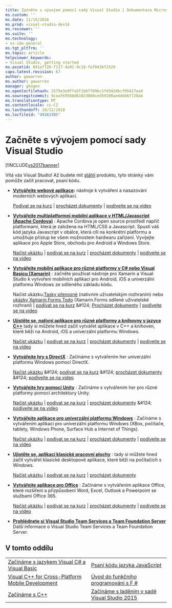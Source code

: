 ```yaml
---
title: Začněte s vývojem pomocí sady Visual Studio | Dokumentace Microsoftu
ms.custom: ''
ms.date: 11/15/2016
ms.prod: visual-studio-dev14
ms.reviewer: ''
ms.suite: ''
ms.technology:
- vs-ide-general
ms.tgt_pltfrm: ''
ms.topic: article
helpviewer_keywords:
- Visual Studio, getting started
ms.assetid: 041ef726-f117-4a91-9c18-fef043bf2529
caps.latest.revision: 67
author: gewarren
ms.author: gewarren
manager: ghogen
ms.openlocfilehash: 2575e3e9ffa5f1b67709bc1fd342dbcf95417aad
ms.sourcegitcommit: 9ceaf69568d61023868ced59108ae4dd46f720ab
ms.translationtype: MT
ms.contentlocale: cs-CZ
ms.lasthandoff: 10/12/2018
ms.locfileid: "49261505"
---
```

# <a name="get-started-developing-with-visual-studio"></a>Začněte s vývojem pomocí sady Visual Studio
[!INCLUDE[vs2017banner](../includes/vs2017banner.md)]

Vítá vás Visual Studio! Až budete mít [stáhli](http://www.visualstudio.com/community) produktu, tyto stránky vám pomůže začít pracovat, psaní kódu.  
  
-   **[Vytvářejte webové aplikace](https://www.visualstudio.com/features/modern-web-tooling-vs):** nástroje k vytváření a nasazování moderních webových aplikací.  
  
     [Podívat se na kurz](https://docs.asp.net/en/latest/tutorials/your-first-aspnet-application.html) &#124; [procházet dokumenty](https://docs.asp.net/) &#124; [podívejte se na video](http://www.asp.net/vnext)  
  
-   **[Vytvářejte multiplatformní mobilní aplikace v HTML/Javascript (Apache Cordova)](http://taco.visualstudio.com/docs/get-started-first-mobile-app/)**  : Apache Cordova je open source prostředí napříč platformami, která je založena na HTML/CSS a Javascript.  Spustí váš kód jazyka Javascript v obálce, která cílí na konkrétní platformu a umožňuje přístup ke všem možnostem hardwaru zařízení. Vyvíjejte aplikace pro Apple Store, obchodu pro Android a Windows Store.  
  
     [Načíst ukázku](https://github.com/Microsoft/cordova-samples/tree/master/todo-angularjs) &#124; [podívat se na kurz](http://taco.visualstudio.com/docs/get-started-first-mobile-app/) &#124; [procházet dokumenty](http://taco.visualstudio.com/docs/get-started-vs-tools-apache-cordova/) &#124; [podívejte se na video](https://channel9.msdn.com/Blogs/Seth-Juarez/Getting-Started-with-Apache-Cordova-in-Visual-Studio)  
  
-   **[Vytvářejte mobilní aplikace pro různé platformy v C# nebo Visual Basicu (Xamarin)](../cross-platform/visual-studio-and-xamarin.md)**  : začněte používat nástroje pro Xamarin a Visual Studio k vytvoření mobilních aplikací pro Android, iOS a univerzální platformu Windows ze sdíleného základu kódu.  
  
     Načíst ukázku:[Tasky přenosné](http://developer.xamarin.com/samples/mobile/TaskyPortable/) (nativním uživatelským rozhraním) nebo [ukázky Xamarin Forms Todo](https://github.com/xamarin/xamarin-forms-samples/tree/master/Todo) (Xamarin.Forms sdílené uživatelské rozhraní) &#124; [podívat se na kurz](https://msdn.microsoft.com/library/dn879698\(v=vs.140\).aspx) &#124; [Procházet dokumenty](https://msdn.microsoft.com/library/mt299001.aspx) &#124; [podívejte se na video](https://channel9.msdn.com/Series/Cross-Platform-Development-with-Xamarin--Visual-Studio/01)  
  
-   **[Ujistěte se, nativní aplikace pro různé platformy a knihovny v jazyce C++](https://www.visualstudio.com/explore/cplusplus-mdd-vs.aspx)**  tady si můžete hned začít vytvářet aplikace v C++ a knihoven, které běží na Android, iOS a univerzální platformu Windows.  
  
     [Načíst ukázku](https://code.msdn.microsoft.com/MoreTeaPots-Android-a9bd8549) &#124; [podívat se na kurz](https://msdn.microsoft.com/library/dn707595.aspx) &#124; [procházet dokumenty](https://msdn.microsoft.com/library/dn707591.aspx) &#124; [podívejte se na video](https://channel9.msdn.com/Series/ConnectOn-Demand/239)  
  
-   **[Vytvářejte hry s DirectX](https://msdn.microsoft.com/library/windows/desktop/ee663274\(v=vs.85\).aspx)**  : Začínáme s vytvářením her univerzální platformu Windows pomocí DirectX.  
  
     [Načíst ukázku](https://msdn.microsoft.com/library/windows/desktop/bb153300\(v=vs.85\).aspx) &#124; [podívat se na kurz](https://msdn.microsoft.com/library/windows/desktop/bb153264\(v=vs.85\).aspx) &#124; [procházet dokumenty](https://msdn.microsoft.com/library/windows/desktop/ee663274\(v=vs.85\).aspx) &#124; [podívejte se na video](https://channel9.msdn.com/Series/Introduction-to-C-and-DirectX-Game-Development/01)  
  
-   **[Vytvářejte hry pomocí Unity](../cross-platform/visual-studio-tools-for-unity.md)**  : Začínáme s vytvářením her pro různé platformy pomocí architektury Unity.  
  
     [Načíst ukázku](http://unity3d.com/learn/resources/downloads) &#124; [podívat se na kurz](http://unity3d.com/learn/tutorials/projects/roll-ball-tutorial) &#124; [procházet dokumenty](https://msdn.microsoft.com/library/dn940019\(v=vs.140\).aspx) &#124; [podívejte se na video](https://www.youtube.com/playlist?list=PLReL099Y5nRfseAg0k1SJOlpqdcsDs8Em)  
  
-   **[Vytvářejte aplikace pro univerzální platformu Windows](https://dev.windows.com/windows-apps)**  : Začínáme s vytvářením aplikací pro univerzální platformu Windows (XBox, počítače, tablety, Windows Phone, Surface Hub a Internet of Things).  
  
     [Načíst ukázku](https://github.com/Microsoft/Windows-universal-samples) &#124; [podívat se na kurz](https://msdn.microsoft.com/library/windows/apps/dn765018.aspx) &#124; [procházet dokumenty](https://dev.windows.com) &#124; [podívejte se na video](https://channel9.msdn.com/Blogs/One-Dev-Minute/Getting-started-with-Windows-10)  
  
-   **[Ujistěte se, aplikací klasické pracovní plochy](https://dev.windows.com/desktop)**  : tady si můžete hned začít vytvářet klasické desktopové aplikace, které běží na počítačích s Windows.  
  
     [Načíst ukázku](https://github.com/microsoft/windows-classic-samples) &#124; [podívat se na kurz](https://msdn.microsoft.com/library/dd492171.aspx) &#124; [procházet dokumenty](https://dev.windows.com/desktop)  
  
-   **[Vytvářejte aplikace pro Office](https://msdn.microsoft.com/library/fp161347.aspx)**  : Začínáme s vytvářením aplikace Office, které rozšíření a přizpůsobení Word, Excel, Outlook a Powerpoint se službami Office 365.  
  
     [Načíst ukázku](https://code.msdn.microsoft.com/office365/) &#124; [podívat se na kurz](http://dev.office.com/getting-started/office365apis) &#124; [procházet dokumenty](https://msdn.microsoft.com/office/aa905340.aspx) &#124; [podívejte se na video](http://dev.office.com/videos)  
  
-   **[Prohlédnete si Visual Studio Team Services a Team Foundation Server](https://www.visualstudio.com/products/visual-studio-team-services-vs)**  Další informace o Visual Studio Team Services a Team Foundation Server.  
  
## <a name="in-this-section"></a>V tomto oddílu  
  
|||  
|-|-|  
|[Začínáme s jazykem Visual C# a Visual Basic](../ide/getting-started-with-visual-csharp-and-visual-basic.md)|[Psaní kódu jazyka JavaScript](http://msdn.microsoft.com/library/cte3c772\(v=vs.94\).aspx)|  
|[Visual C++ for Cross-Platform Mobile Development](../cross-platform/visual-cpp-for-cross-platform-mobile-development.md)|[Úvod do funkčního programování s F #](http://msdn.microsoft.com/library/vstudio/dd233147.aspx)|  
|[Začínáme s C++](../ide/getting-started-with-cpp-in-visual-studio.md)|[Začínáme s laděním v sadě Visual Studio 2015](../ide/getting-started-with-debugging-in-visual-studio-2015.md)|



